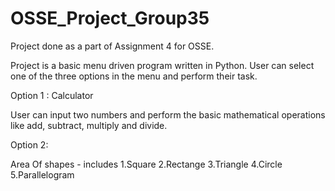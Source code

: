 # OSSE_Project_Group35
Project done as a part of Assignment 4 for OSSE.

Project is a basic menu driven program written in Python.
User can select one of the three options in the menu and perform their task.

Option 1 : Calculator

User can input two numbers and perform the basic mathematical operations like add, subtract, multiply and divide.

Option 2:

Area Of shapes - includes 
1.Square
2.Rectange
3.Triangle
4.Circle
5.Parallelogram
